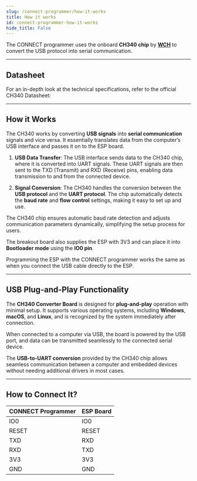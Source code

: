 ```yaml
---
slug: /connect-programmer/how-it-works 
title: How it works
id: connect-programmer-how-it-works 
hide_title: False
---
```


The CONNECT programmer uses the onboard **CH340 chip** by [**WCH**](https://www.wch-ic.com/products/CH340.html) to convert the USB protocol into serial communication.

<CenteredImage src="/img/connect-programmer/onboard.jpg" alt="ch340onboard" caption="USB-UART CH340 Converter on the board" width="500px" />

---

## Datasheet

For an in-depth look at the technical specifications, refer to the official CH340 Datasheet:  

<QuickLink  
  title="USB to serial chip CH340 Datasheet"  
  description="Detailed technical documentation for the CH340 converter"  
  url="https://soldered.com/productdata/2020/02/Soldered_CH340_datasheet.pdf"  
/>

---

## How it Works

The CH340 works by converting **USB signals** into **serial communication** signals and vice versa. It essentially translates data from the computer’s USB interface and passes it on to the ESP board.

1. **USB Data Transfer**: The USB interface sends data to the CH340 chip, where it is converted into UART signals. These UART signals are then sent to the TXD (Transmit) and RXD (Receive) pins, enabling data transmission to and from the connected device.

2. **Signal Conversion**: The CH340 handles the conversion between the **USB protocol** and the **UART protocol**. The chip automatically detects the **baud rate** and **flow control** settings, making it easy to set up and use.

<InfoBox>The CH340 chip ensures automatic baud rate detection and adjusts communication parameters dynamically, simplifying the setup process for users.</InfoBox>

The breakout board also supplies the ESP with 3V3 and can place it into **Bootloader mode** using the **IO0 pin**.

Programming the ESP with the CONNECT programmer works the same as when you connect the USB cable directly to the ESP.

---

## **USB Plug-and-Play Functionality**

The **CH340 Converter Board** is designed for **plug-and-play** operation with minimal setup. It supports various operating systems, including **Windows**, **macOS**, and **Linux**, and is recognized by the system immediately after connection.

When connected to a computer via USB, the board is powered by the USB port, and data can be transmitted seamlessly to the connected serial device.

<InfoBox>The **USB-to-UART conversion** provided by the CH340 chip allows seamless communication between a computer and embedded devices without needing additional drivers in most cases.</InfoBox>

---

## How to Connect It?

| **CONNECT Programmer** | **ESP Board** |
| ------------------------ | ------------------------- |
| IO0  | IO0          |
| RESET  | RESET          |
| TXD  | RXD          |
| RXD  | TXD          |
| 3V3  | 3V3          |
| GND  | GND |

<CenteredImage src="/img/connect-programmer/connection.jpg" alt="How to connect it" caption="Connections" width="500px" />